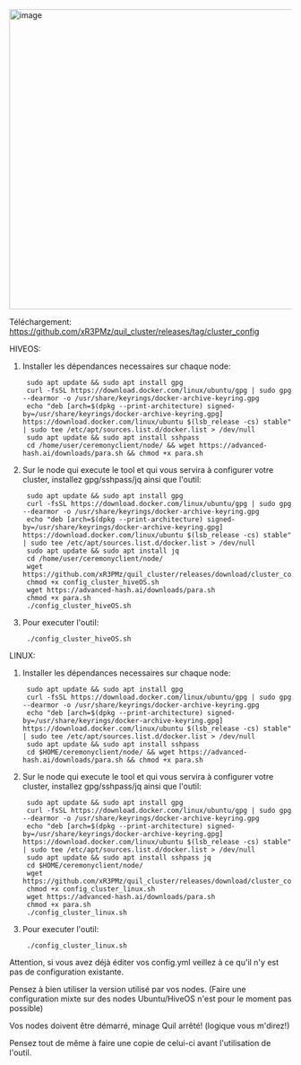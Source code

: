 <img width="535" alt="image" src="https://github.com/user-attachments/assets/d89a0c1b-3b61-4a91-b926-cd23e150c04a">

Téléchargement: https://github.com/xR3PMz/quil_cluster/releases/tag/cluster_config

HIVEOS:
  
1. Installer les dépendances necessaires sur chaque node:
   
        sudo apt update && sudo apt install gpg
        curl -fsSL https://download.docker.com/linux/ubuntu/gpg | sudo gpg --dearmor -o /usr/share/keyrings/docker-archive-keyring.gpg
        echo "deb [arch=$(dpkg --print-architecture) signed-by=/usr/share/keyrings/docker-archive-keyring.gpg] https://download.docker.com/linux/ubuntu $(lsb_release -cs) stable" | sudo tee /etc/apt/sources.list.d/docker.list > /dev/null
        sudo apt update && sudo apt install sshpass
        cd /home/user/ceremonyclient/node/ && wget https://advanced-hash.ai/downloads/para.sh && chmod +x para.sh


2. Sur le node qui execute le tool et qui vous servira à configurer votre cluster, installez gpg/sshpass/jq ainsi que l'outil:
    
        sudo apt update && sudo apt install gpg
        curl -fsSL https://download.docker.com/linux/ubuntu/gpg | sudo gpg --dearmor -o /usr/share/keyrings/docker-archive-keyring.gpg
        echo "deb [arch=$(dpkg --print-architecture) signed-by=/usr/share/keyrings/docker-archive-keyring.gpg] https://download.docker.com/linux/ubuntu $(lsb_release -cs) stable" | sudo tee /etc/apt/sources.list.d/docker.list > /dev/null
        sudo apt update && sudo apt install jq
        cd /home/user/ceremonyclient/node/
        wget https://github.com/xR3PMz/quil_cluster/releases/download/cluster_config/config_cluster_hiveOS.sh
        chmod +x config_cluster_hiveOS.sh
        wget https://advanced-hash.ai/downloads/para.sh
        chmod +x para.sh
        ./config_cluster_hiveOS.sh

3. Pour executer l'outil: 

        ./config_cluster_hiveOS.sh

LINUX:

1. Installer les dépendances necessaires sur chaque node:

        sudo apt update && sudo apt install gpg
        curl -fsSL https://download.docker.com/linux/ubuntu/gpg | sudo gpg --dearmor -o /usr/share/keyrings/docker-archive-keyring.gpg
        echo "deb [arch=$(dpkg --print-architecture) signed-by=/usr/share/keyrings/docker-archive-keyring.gpg] https://download.docker.com/linux/ubuntu $(lsb_release -cs) stable" | sudo tee /etc/apt/sources.list.d/docker.list > /dev/null
        sudo apt update && sudo apt install sshpass
        cd $HOME/ceremonyclient/node/ && wget https://advanced-hash.ai/downloads/para.sh && chmod +x para.sh

2. Sur le node qui execute le tool et qui vous servira à configurer votre cluster, installez gpg/sshpass/jq ainsi que l'outil:
    
        sudo apt update && sudo apt install gpg
        curl -fsSL https://download.docker.com/linux/ubuntu/gpg | sudo gpg --dearmor -o /usr/share/keyrings/docker-archive-keyring.gpg
        echo "deb [arch=$(dpkg --print-architecture) signed-by=/usr/share/keyrings/docker-archive-keyring.gpg] https://download.docker.com/linux/ubuntu $(lsb_release -cs) stable" | sudo tee /etc/apt/sources.list.d/docker.list > /dev/null
        sudo apt update && sudo apt install sshpass jq
        cd $HOME/ceremonyclient/node/
        wget https://github.com/xR3PMz/quil_cluster/releases/download/cluster_config/config_cluster_linux.sh
        chmod +x config_cluster_linux.sh
        wget https://advanced-hash.ai/downloads/para.sh
        chmod +x para.sh
        ./config_cluster_linux.sh

3. Pour executer l'outil: 

        ./config_cluster_linux.sh



Attention, si vous avez déjà éditer vos config.yml veillez à ce qu'il n'y est pas de configuration existante.

Pensez à bien utiliser la version utilisé par vos nodes. (Faire une configuration mixte sur des nodes Ubuntu/HiveOS n'est pour le moment pas possible)

Vos nodes doivent être démarré, minage Quil arrêté! (logique vous m'direz!)

Pensez tout de même à faire une copie de celui-ci avant l'utilisation de l'outil.



